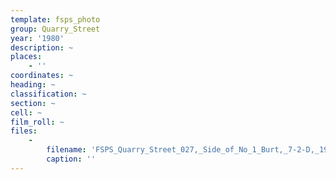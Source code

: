 ```yaml
---
template: fsps_photo
group: Quarry_Street
year: '1980'
description: ~
places:
    - ''
coordinates: ~
heading: ~
classification: ~
section: ~
cell: ~
film_roll: ~
files:
    -
        filename: 'FSPS_Quarry_Street_027,_Side_of_No_1_Burt,_7-2-D,_1980.png'
        caption: ''
---
```


